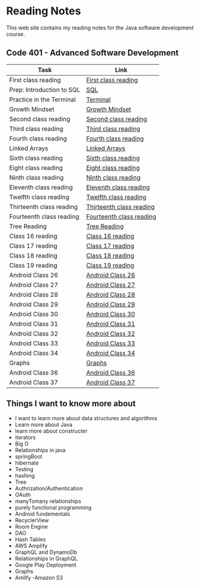 # Reading Notes

This web site contains my reading notes for the Java software development course.

## Code 401 - Advanced Software Development

|  Task                                     | Link                                                      |
|-------------------------------------------|-----------------------------------------------------------|
| First class reading                       | [First class reading](./ClassesReading/class1.md)         |
| Prep: Introduction to SQL                 | [SQL](./relational-databases-sql.md)                      |
| Practice in the Terminal                  | [Terminal](./TerminalPractice.md)                         |
| Growth Mindset                            | [Growth Mindset](./GrowthMindset.md)                      |
| Second class reading                      | [Second class reading](./ClassesReading/class2.md)        |
| Third class reading                       | [Third class reading](./ClassesReading/class3.md)         |
| Fourth class reading                      | [Fourth class reading](./ClassesReading/class4.md)        |
| Linked Arrays                             | [Linked Arrays](./ClassesReading/class5.md)               |
| Sixth class reading                       | [Sixth class reading](./ClassesReading/class6.md)         |
| Eight class reading                       | [Eight class reading](./ClassesReading/class8.md)         |
| Ninth class reading                       | [Ninth class reading](./ClassesReading/class9.md)         |
| Eleventh class reading                    | [Eleventh class reading](./ClassesReading/class11.md)     |
| Twelfth class reading                     | [Twelfth class reading](./ClassesReading/class12.md)      |
| Thirteenth class reading                  | [Thirteenth  class reading](./ClassesReading/class13.md)  |
| Fourteenth class reading                  | [Fourteenth  class reading](./ClassesReading/class14.md)  |
| Tree Reading                              | [Tree Reading](./ClassesReading/Tree.md)                  |
| Class 16 reading                          | [Class 16 reading](./ClassesReading/class16.md)           |
| Class 17 reading                          | [Class 17 reading](./ClassesReading/class17.md)           |
| Class 18 reading                          | [Class 18 reading](./ClassesReading/class18.md)           |
| Class 19 reading                          | [Class 19 reading](./ClassesReading/class19.md)           |
| Android Class 26                          | [Android Class 26](./ClassesReading/class26.md)           |
| Android Class 27                          | [Android Class 27](./ClassesReading/class27.md)           |
| Android Class 28                          | [Android Class 28](./ClassesReading/class28.md)           |
| Android Class 29                          | [Android Class 29](./ClassesReading/class29.md)           |
| Android Class 30                          | [Android Class 30](./ClassesReading/class30.md)           |
| Android Class 31                          | [Android Class 31](./ClassesReading/class31.md)           |
| Android Class 32                          | [Android Class 32](./ClassesReading/class32.md)           |
| Android Class 33                          | [Android Class 33](./ClassesReading/class33.md)           |
| Android Class 34                          | [Android Class 34](./ClassesReading/class34.md)           |
| Graphs                                    | [Graphs](./ClassesReading/class35.md)                     |
| Android Class 36                          | [Android Class 36](./ClassesReading/class36.md)           |
| Android Class 37                          | [Android Class 37](./ClassesReading/class37.md)           |

## Things I want to know more about

- I want to learn more about data structures and algorithms
- Learn more about Java
- learn more about constructer
- iterators
- Big O
- Relationships in java
- springBoot
- hibernate
- Testing
- hashing
- Tree
- Authrization/Authentication
- OAuth
- manyTomany relationships
- purely functional programming
- Android fundementals
- RecyclerView
- Room Engine
- DAO
- Hash Tables
- AWS Amplify
- GraphQL and DynamoDb
- Relationships in GraphQL
- Google Play Deployment
- Graphs
- Amlify
-Amazon S3
